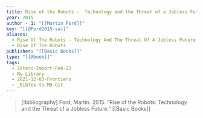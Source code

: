 ```yaml
---
title: Rise of the Robots -  Technology and the Threat of a Jobless Future
year: 2015
author - 1: "[[Martin Ford]]"
key: "[[@Ford2015-sa]]"
aliases:
  - Rise Of The Robots - Technology And The Threat Of A Jobless Future
  - Rise Of The Robots
publisher: "[[Basic Books]]"
type: "[[@book]]"
tags:
  - Zotero-Import-Feb-22
  - My-Library
  - 2021-12-03-Frontiers
  - _BibTex-to-MD-Git
---
```


> [!bibliography]
> Ford, Martin. 2015. “Rise of the Robots: Technology and the Threat of a Jobless Future.” [[Basic Books]]